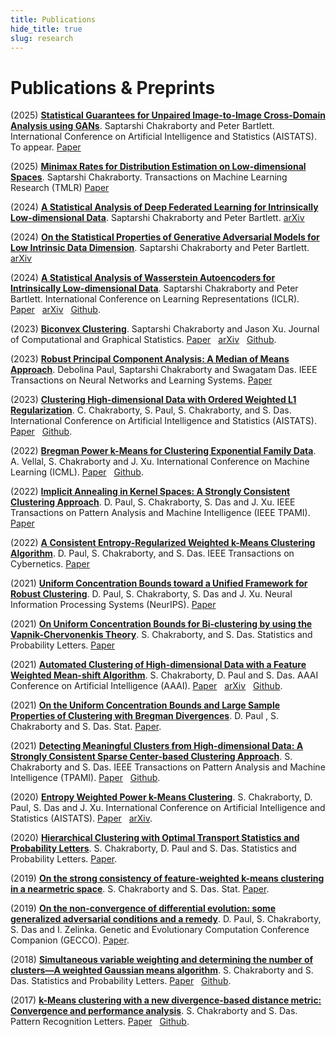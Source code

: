 ```yaml
---
title: Publications
hide_title: true
slug: research
---
```


# Publications & Preprints 

(2025) [**Statistical Guarantees for Unpaired Image-to-Image Cross-Domain Analysis using GANs**](https://openreview.net/attachment?id=lUu0cJ2ifh&name=pdf). Saptarshi Chakraborty and Peter Bartlett. International Conference on Artificial Intelligence and Statistics (AISTATS). To appear. [<i class="fa-solid fa-book"></i> Paper](https://openreview.net/attachment?id=lUu0cJ2ifh&name=pdf)

(2025) [**Minimax Rates for Distribution Estimation on Low-dimensional Spaces**](https://openreview.net/pdf?id=wIgRV336hC). Saptarshi Chakraborty. Transactions on Machine Learning Research (TMLR) [<i class="fa-solid fa-book"></i> Paper](https://openreview.net/pdf?id=wIgRV336hC)

(2024) [**A Statistical Analysis of Deep Federated Learning for Intrinsically Low-dimensional Data**](https://arxiv.org/abs/2410.20659). Saptarshi Chakraborty and Peter Bartlett. [<i class="ai ai-arxiv ai"></i> arXiv](https://arxiv.org/abs/2410.20659)

(2024) [**On the Statistical Properties of Generative Adversarial Models for Low Intrinsic Data Dimension**](https://arxiv.org/abs/2401.15801).
Saptarshi Chakraborty and Peter Bartlett.
[<i class="ai ai-arxiv ai"></i> arXiv](https://arxiv.org/abs/2401.15801)

(2024) [**A Statistical Analysis of Wasserstein Autoencoders for Intrinsically Low-dimensional Data**](https://openreview.net/pdf?id=WjRPZsfeBO). Saptarshi Chakraborty and Peter Bartlett. International Conference on Learning Representations (ICLR). [<i class="fa-solid fa-book"></i> Paper](https://openreview.net/pdf?id=WjRPZsfeBO) &nbsp; [<i class="ai ai-arxiv ai"></i> arXiv](https://arxiv.org/pdf/2402.15710) &nbsp; [<i class="fab fa-github"></i> Github](https://github.com/SaptarshiC98/WAE).

(2023) [**Biconvex Clustering**](https://www.tandfonline.com/doi/abs/10.1080/10618600.2023.2197474?journalCode=ucgs20). Saptarshi Chakraborty and Jason Xu. Journal of Computational and Graphical Statistics. [<i class="fa-solid fa-book"></i> Paper](https://www.tandfonline.com/doi/abs/10.1080/10618600.2023.2197474?journalCode=ucgs20) &nbsp; [<i class="ai ai-arxiv ai"></i> arXiv](https://arxiv.org/pdf/2008.01760) &nbsp; [<i class="fab fa-github"></i> Github](https://github.com/SaptarshiC98/BCC).

(2023) [**Robust Principal Component Analysis: A Median of Means Approach**](https://ieeexplore.ieee.org/document/10210330). Debolina Paul, Saptarshi Chakraborty and Swagatam Das. IEEE Transactions on Neural Networks and Learning Systems. [<i class="fa-solid fa-book"></i> Paper](https://ieeexplore.ieee.org/document/10210330)

(2023) [**Clustering High-dimensional Data with Ordered Weighted L1 Regularization**](https://proceedings.mlr.press/v206/chakraborty23a.html). C. Chakraborty, S. Paul, S. Chakraborty, and S. Das. International Conference on Artificial Intelligence and Statistics (AISTATS). [<i class="fa-solid fa-book"></i> Paper](https://proceedings.mlr.press/v206/chakraborty23a.html) &nbsp; [<i class="fab fa-github"></i> Github](https://github.com/sayanpaul123/OWL_K_Means/).

(2022) [**Bregman Power k-Means for Clustering Exponential Family Data**](https://proceedings.mlr.press/v162/vellal22a.html). A. Vellal, S. Chakraborty and J. Xu. International Conference on Machine Learning (ICML). [<i class="fa-solid fa-book"></i> Paper](https://proceedings.mlr.press/v162/vellal22a.html) &nbsp; [<i class="fab fa-github"></i> Github](https://github.com/avellal14/bregman_power_kmeans).

(2022) [**Implicit Annealing in Kernel Spaces: A Strongly Consistent Clustering Approach**](https://ieeexplore.ieee.org/document/9928792). D. Paul, S. Chakraborty, S. Das and J. Xu. IEEE Transactions on Pattern Analysis and Machine Intelligence (IEEE TPAMI). [<i class="fa-solid fa-book"></i> Paper](https://ieeexplore.ieee.org/document/9928792)

(2022) [**A Consistent Entropy-Regularized Weighted k-Means Clustering Algorithm**](https://ieeexplore.ieee.org/document/9781349). D. Paul, S. Chakraborty, and S. Das. IEEE Transactions on Cybernetics. [<i class="fa-solid fa-book"></i> Paper](https://ieeexplore.ieee.org/document/9781349)

(2021) [**Uniform Concentration Bounds toward a Unified  Framework for Robust Clustering**](https://proceedings.neurips.cc/paper/2021/hash/460b491b917d4185ed1f5be97229721a-Abstract.html). D. Paul, S. Chakraborty, S. Das and J. Xu. Neural Information Processing Systems (NeurIPS). [<i class="fa-solid fa-book"></i> Paper](https://proceedings.neurips.cc/paper/2021/hash/460b491b917d4185ed1f5be97229721a-Abstract.html)

(2021) [**On Uniform Concentration Bounds for Bi-clustering by using the Vapnik-Chervonenkis Theory**](https://www.sciencedirect.com/science/article/abs/pii/S016771522100064X). S. Chakraborty, and S. Das. Statistics and Probability Letters. [<i class="fa-solid fa-book"></i> Paper](https://www.sciencedirect.com/science/article/abs/pii/S016771522100064X)

(2021) [**Automated Clustering of High-dimensional Data with a Feature Weighted Mean-shift Algorithm**](https://ojs.aaai.org/index.php/AAAI/article/view/16854). S. Chakraborty, D. Paul and S. Das.  AAAI Conference on Artificial Intelligence (AAAI). [<i class="fa-solid fa-book"></i> Paper](https://ojs.aaai.org/index.php/AAAI/article/view/16854) &nbsp; [<i class="ai ai-arxiv ai"></i> arXiv](https://arxiv.org/pdf/2012.10929) &nbsp; [<i class="fab fa-github"></i> Github](https://github.com/SaptarshiC98/WBMSC).

(2021) [**On the Uniform Concentration Bounds and Large Sample Properties of Clustering with Bregman Divergences**](https://onlinelibrary.wiley.com/doi/abs/10.1002/sta4.360). D. Paul , S. Chakraborty and S. Das.  Stat. [<i class="fa-solid fa-book"></i> Paper](https://onlinelibrary.wiley.com/doi/abs/10.1002/sta4.360).

(2021) [**Detecting Meaningful Clusters from High-dimensional Data: A Strongly Consistent Sparse Center-based Clustering Approach**](https://ojs.aaai.org/index.php/AAAI/article/view/16854). S. Chakraborty and S. Das.  IEEE Transactions on Pattern Analysis and Machine Intelligence (TPAMI). [<i class="fa-solid fa-book"></i> Paper](https://www.computer.org/csdl/journal/tp/2022/06/09309172/1pQEdzozLwY) &nbsp; [<i class="fab fa-github"></i> Github](https://github.com/SaptarshiC98/lwk-means).

(2020) [**Entropy Weighted Power k-Means Clustering**](https://proceedings.mlr.press/v108/chakraborty20a.html). S. Chakraborty, D. Paul, S. Das and J. Xu.  International Conference on Artificial Intelligence and Statistics (AISTATS). [<i class="fa-solid fa-book"></i> Paper](https://proceedings.mlr.press/v108/chakraborty20a.html) &nbsp; [<i class="ai ai-arxiv ai"></i> arXiv](https://arxiv.org/pdf/2001.03452).

(2020) [**Hierarchical Clustering with Optimal Transport Statistics and Probability Letters**](https://www.sciencedirect.com/science/article/abs/pii/S0167715220300845). S. Chakraborty, D. Paul and S. Das.  Statistics and Probability Letters. [<i class="fa-solid fa-book"></i> Paper](https://www.sciencedirect.com/science/article/abs/pii/S0167715220300845).

(2019) [**On the strong consistency of feature-weighted k-means clustering in a nearmetric space**](https://onlinelibrary.wiley.com/doi/10.1002/sta4.227). S. Chakraborty and S. Das.  Stat. [<i class="fa-solid fa-book"></i> Paper](https://onlinelibrary.wiley.com/doi/10.1002/sta4.227).

(2019) [**On the non-convergence of differential evolution: some generalized adversarial conditions and a remedy**](https://dl.acm.org/doi/10.1145/3319619.3322007). D. Paul, S. Chakraborty, S. Das and I. Zelinka.  Genetic and Evolutionary Computation Conference Companion (GECCO). [<i class="fa-solid fa-book"></i> Paper](https://dl.acm.org/doi/10.1145/3319619.3322007).

(2018) [**Simultaneous variable weighting and determining the number of clusters—A weighted Gaussian means algorithm**](https://www.sciencedirect.com/science/article/abs/pii/S016771521830018X?via%3Dihub). S. Chakraborty and S. Das. Statistics and Probability Letters. [<i class="fa-solid fa-book"></i> Paper](https://www.sciencedirect.com/science/article/abs/pii/S016771521830018X?via%3Dihub) &nbsp; [<i class="fab fa-github"></i> Github](https://github.com/SaptarshiC98/-WG--means).

(2017) [**k-Means clustering with a new divergence-based distance metric: Convergence and performance analysis**](https://www.sciencedirect.com/science/article/abs/pii/S0167865517303380?via%3Dihub). S. Chakraborty and S. Das. Pattern Recognition Letters. [<i class="fa-solid fa-book"></i> Paper](https://www.sciencedirect.com/science/article/abs/pii/S0167865517303380?via%3Dihub) &nbsp; [<i class="fab fa-github"></i> Github](https://github.com/SaptarshiC98/Skmeans).
 
<!-- Add a style tag with CSS to control the layout -->
<style>
  .content-container {
    display: flex;
    align-items: flex-start;
  }
  .text-container {
    flex-grow: 1;
  }

  .side-image {
    margin-top: 5px;
    margin-left: 30px; /* Adjust the space between the image and the text */
    max-width: 40%; /* Adjust the width of the image */
    border-radius: 2%; /* Make the image circular */
    overflow: hidden; /* Hide anything outside of the circle */
  }

  /* Responsive design for smaller screens */
  @media (max-width: 768px) {
    .side-image {
      max-width: 100%;
      margin-left: 0;
      margin-bottom: 20px;
    }

    .content-container {
      flex-direction: column;
    }
  }
</style>
